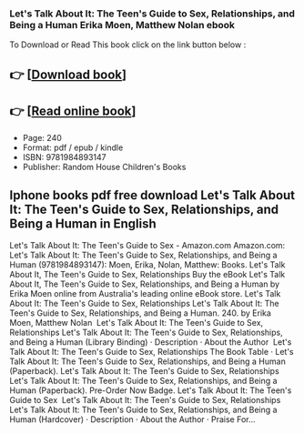 ### Let's Talk About It: The Teen's Guide to Sex, Relationships, and Being a Human Erika Moen, Matthew Nolan ebook

To Download or Read This book click on the link button below :

## 👉  [**[Download book](http://get-pdfs.com/download.php?group=book&from=github.com&id=593028&lnk=1079 "Download book")**]

## 👉  [**[Read online book](http://get-pdfs.com/download.php?group=book&from=github.com&id=593028&lnk=1079 "Read online book")**]


* Page: 240
* Format: pdf / epub / kindle
* ISBN: 9781984893147
* Publisher: Random House Children&#039;s Books



## Iphone books pdf free download Let's Talk About It: The Teen's Guide to Sex, Relationships, and Being a Human in English



 Let&#039;s Talk About It: The Teen&#039;s Guide to Sex  - Amazon.com Amazon.com: Let&#039;s Talk About It: The Teen&#039;s Guide to Sex, Relationships, and Being a Human (9781984893147): Moen, Erika, Nolan, Matthew: Books.
 Let&#039;s Talk About It, The Teen&#039;s Guide to Sex, Relationships Buy the eBook Let&#039;s Talk About It, The Teen&#039;s Guide to Sex, Relationships, and Being a Human by Erika Moen online from Australia&#039;s leading online eBook store.
 Let&#039;s Talk About It: The Teen&#039;s Guide to Sex, Relationships Let&#039;s Talk About It: The Teen&#039;s Guide to Sex, Relationships, and Being a Human. 240. by Erika Moen, Matthew Nolan 
 Let&#039;s Talk About It: The Teen&#039;s Guide to Sex, Relationships Let&#039;s Talk About It: The Teen&#039;s Guide to Sex, Relationships, and Being a Human (Library Binding) · Description · About the Author 
 Let&#039;s Talk About It: The Teen&#039;s Guide to Sex, Relationships The Book Table · Let&#039;s Talk About It: The Teen&#039;s Guide to Sex, Relationships, and Being a Human (Paperback).
 Let&#039;s Talk About It: The Teen&#039;s Guide to Sex, Relationships Let&#039;s Talk About It: The Teen&#039;s Guide to Sex, Relationships, and Being a Human (Paperback). Pre-Order Now Badge. Let&#039;s Talk About It: The Teen&#039;s Guide to Sex 
 Let&#039;s Talk About It: The Teen&#039;s Guide to Sex, Relationships Let&#039;s Talk About It: The Teen&#039;s Guide to Sex, Relationships, and Being a Human (Hardcover) · Description · About the Author · Praise For…





